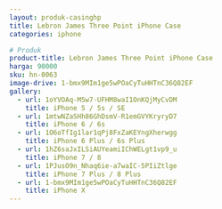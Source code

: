 ```yaml
---
layout: produk-casinghp
title: Lebron James Three Point iPhone Case
categories: iphone

# Produk
product-title: Lebron James Three Point iPhone Case
harga: 90000
sku: hn-0063
image-drive: 1-bmx9MIm1ge5wPOaCyTuHHTnC36Q82EF
gallery:
  - url: 1oYVOAq-M5w7-UFHM8waI1OnKQjMyCvDM
    title: iPhone 5 / 5s / SE
  - url: 1mtwNZaSHh86GhDsmV-R1emGVYKryryD7
    title: iPhone 6 / 6s
  - url: 1O6oTfIg1lar1qPj8FxZaKEYngXherwgg
    title: iPhone 6 Plus / 6s Plus
  - url: 1hZ6saJxILSiAUYeamiIChWELgt1vp9_u
    title: iPhone 7 / 8
  - url: 1PJusO9n_Nhaq6ie-a7waIC-5PIiZtlge
    title: iPhone 7 Plus / 8 Plus
  - url: 1-bmx9MIm1ge5wPOaCyTuHHTnC36Q82EF
    title: iPhone X
---
```

